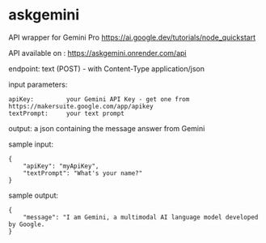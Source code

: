 # askgemini

API wrapper for Gemini Pro https://ai.google.dev/tutorials/node_quickstart

API available on : https://askgemini.onrender.com/api

endpoint:
text (POST) - with Content-Type application/json 

input parameters:
```
apiKey:         your Gemini API Key - get one from https://makersuite.google.com/app/apikey
textPrompt:     your text prompt
```

output:
a json containing the message answer from Gemini

sample input:
```
{
    "apiKey": "myApiKey",
    "textPrompt": "What's your name?"
}
```

sample output:
```
{
    "message": "I am Gemini, a multimodal AI language model developed by Google.
}
```
